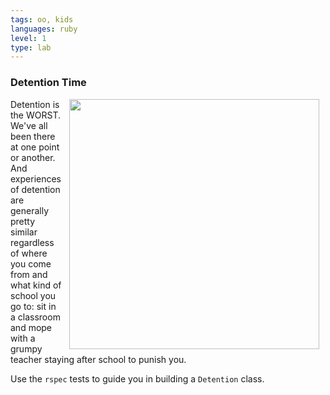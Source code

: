 ```yaml
---
tags: oo, kids
languages: ruby
level: 1
type: lab
---
```


### Detention Time
<img src="https://after-school-assets.s3.amazonaws.com/breakfast-club.jpg" width="400px" align="right" hspace="10"> Detention is the WORST. We've all been there at one point or another. And experiences of detention are generally pretty similar regardless of where you come from and what kind of school you go to: sit in a classroom and mope with a grumpy teacher staying after school to punish you.

Use the `rspec` tests to guide you in building a `Detention` class.


